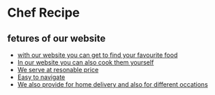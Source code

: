 
# Chef Recipe

## fetures of our website





 - [with our website you can get to find your favourite food](https://awesomeopensource.com/project/elangosundar/awesome-README-templates)
 - [In our website you can also cook them yourself ](https://github.com/matiassingers/awesome-readme)
 - [We serve at resonable price](https://bulldogjob.com/news/449-how-to-write-a-good-readme-for-your-github-project)
 - [Easy to navigate](https://bulldogjob.com/news/449-how-to-write-a-good-readme-for-your-github-project)
 - [We also provide for home delivery and also for different occations](https://bulldogjob.com/news/449-how-to-write-a-good-readme-for-your-github-project)


```bash
  
```

